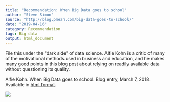 ```yaml
---
title: "Recommendation: When Big Data goes to school"
author: "Steve Simon"
source: "http://blog.pmean.com/big-data-goes-to-school/"
date: "2019-04-16"
category: Recommendation
tags: Big data
output: html_document
---
```


File this under the "dark side" of data science. Alfie Kohn is a critic
of many of the motivational methods used in business and education, and
he makes many good points in this blog post about relying on readily
available data without questioning its quality.

<!---More--->

Alfie Kohn. When Big Data goes to school. Blog entry, March 7, 2018.
Available in [html format](https://www.alfiekohn.org/blogs/big-data/).

![](../../../web/images/big-data-goes-to-school01.png)




